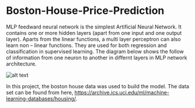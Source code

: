 # Boston-House-Price-Prediction
MLP feedward neural network is the simplest Artificial Neural Network. It  contains one or more hidden layers (apart from one input and one output layer). Aparts from the  linear functions, a multi layer perceptron can also learn non – linear functions. They are used for both regression and classification in supervised learning. The diagram below shows the follow of information from one neuron to another in differnt layers in MLP network architecture.

![alt text](http://url/to/img.png)


In this project, the boston house data was used to build the model. The data set can be found from here, https://archive.ics.uci.edu/ml/machine-learning-databases/housing/. 



